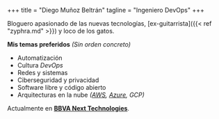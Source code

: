 +++
title = "Diego Muñoz Beltrán"
tagline = "Ingeniero DevOps"
+++

Bloguero apasionado de las nuevas tecnologías, [ex-guitarrista]({{< ref "zyphra.md" >}}) y loco de los gatos.

**Mis temas preferidos** _(Sin orden concreto)_

* Automatización
* Cultura _DevOps_
* Redes y sistemas
* Ciberseguridad y privacidad
* Software libre y código abierto
* Arquitecturas en la nube _([AWS](https://www.certmetrics.com/amazon/public/badge.aspx?i=1&t=c&d=2018-04-09&ci=AWS00448157), [Azure](https://www.youracclaim.com/badges/f775e06e-9985-41bb-8b48-6047488ed994/linked_in_profile), GCP)_

Actualmente en [**BBVA Next Technologies**](https://www.bbvanexttechnologies.com/ "Web de BBVA Next Technologies").
